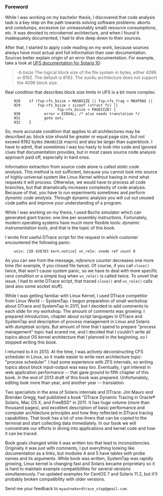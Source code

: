 ### Foreword

While I was working on my bachelor thesis, I discovered that code analysis task is a key step on the path towards solving software problems: aborts and coredumps, excessive (or unreasonably small) resource consumptions, etc. It was devoted to microkernel architecture, and when I found it inadequately documented, I had to dive deep down to their sources.

After that, I started to apply code reading on my work, because sources always have most actual and full information than user documentation. Sources better explain origin of an error than documentation. For example, take a look at [UFS documentation for Solaris 10](http://docs.oracle.com/cd/E23823_01/html/816-5166/newfs-1m.html):

> _-b bsize_
	The logical block size of the file system in bytes, either 4096 or 8192. The default is 8192. 	The sun4u architecture does not support the 4096 block size.

Real condition that describes block size limits in UFS is a bit more complex:

```
	928    if (fsp->fs_bsize > MAXBSIZE || fsp->fs_frag > MAXFRAG ||
	929        fsp->fs_bsize < sizeof (struct fs) || 
						fsp->fs_bsize < PAGESIZE) {
	930           error = EINVAL; /* also needs translation */
	931           goto out;
	932    }
```

[](http://fxr.watson.org/fxr/source/common/fs/ufs/ufs_vfsops.c?v=OPENSOLARIS#L928)

So, more accurate condition that applies to all architectures may be described as: block size should be greater or equal page size, but not exceed 8192 bytes (`MAXBSIZE` macro) and also be larger than superblock. I have to admit, that sometimes I was too hasty to look into code and ignored clues that documentation provides, but in most cases source code analysis approach paid off, especially in hard ones. 

Information extraction from source code alone is called _static code analysis_. This method is not sufficient, because you cannot look into source of highly-universal system like Linux Kernel without having in mind what requests it will process. Otherwise, we would have to process all code branches, but that dramatically increases complexity of code analysis. Because of that, you have to run experiments sometimes and perform _dynamic code analysis_. Through dynamic analysis you will cut out unused code paths and improve your understanding of a program.

While I was working on my thesis, I used Bochs simulator which can generated giant traces: one line per assembly instructions. Fortunately, modern operating systems have much more flexible tools: _dynamic instrumentation tools_, and that is the topic of this book. 

I wrote first useful DTrace script for the request in which customer encountered the following panic:

```
	unix: [ID 428783 kern.notice] vn_rele: vnode ref count 0
```

As you can see from the message, _reference counter_ decreases one more time (for example, if you closed file twice). Of course, if you call `close()` twice, that won't cause system panic, so we have to deal with more specific _race condition_ or a simple bug when `vn_rele()` is called twice. To unveil that issue, I had to write DTrace script, that traced `close()` and `vn_rele()` calls (and also some socket stuff).

While I was getting familiar with Linux Kernel, I used DTrace competitor from Linux World -- SystemTap. I begun preparation of small workshop about DTrace and SystemTap in 2011, but I decided to add comments to each slide for my workshop. The amount of comments was growing: I prepared introduction, chapter about script languages in DTrace and SystemTap and description of process management in Linux and Solaris with _dumptask_ scripts. But amount of time that I spend to prepare "process management" topic had scared me, and I decided that I couldn't write all topics about OS kernel architecture that I planned in the beginning, so I stopped writing this book.

I returned to it in 2013. At the time, I was actively deconstructing CFS scheduler in Linux, so it made easier to write next architecture topic: "process scheduler". I had some experience with ZFS internals, so writing topics about block input-output was easy too. Eventually, I got interest in web application performance -- that gave ground to fifth chapter of this book. In the end of 2013 draft of this book was prepared. Unfortunately, editing took more than year, and another year -- translation. 

Two specialists in the area of Solaris internals and DTrace: Jim Mauro and Brendan Gregg, had published a book "DTrace Dynamic Tracing in Oracle® Solaris, Mac OS X, and FreeBSD" in 2011. It has huge volume (more than thousand pages), and excellent description of basic performance and computer architecture principles and how they reflected in DTrace tracing capabilities. That book has a lot of one-liners that can be copied to the terminal and start collecting data immediately. In our book we will concentrate our efforts in diving into applications and kernel code and how it can be traced.

Book goals changed while it was written too that lead to inconsistencies. Originally it was just with comments, I put everything looking like documentation as a links, but modules 4 and 5 have tables with probe names and its arguments. While book was written, SystemTap was rapidly growing, Linux kernel is changing fast and Solaris became proprietary so it is hard to maintain example compatibilities for several versions simultaneously. I've updated examples for CentOS 7 and Solaris 11.2, but it'll probably broken compatibility with older versions.

Send me your feedback to `myautneko+dtrace_stap@gmail.com`.